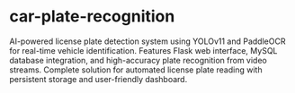 # car-plate-recognition
AI-powered license plate detection system using YOLOv11 and PaddleOCR for real-time vehicle identification. Features Flask web interface, MySQL database integration, and high-accuracy plate recognition from video streams. Complete solution for automated license plate reading with persistent storage and user-friendly dashboard.
